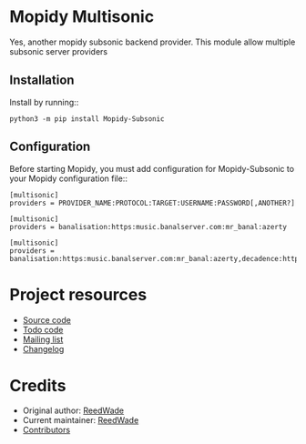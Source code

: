 Mopidy Multisonic
=================

Yes, another mopidy subsonic backend provider. This module allow multiple
subsonic server providers

## Installation

Install by running::

```
python3 -m pip install Mopidy-Subsonic
```

## Configuration

Before starting Mopidy, you must add configuration for
Mopidy-Subsonic to your Mopidy configuration file::

```
[multisonic]
providers = PROVIDER_NAME:PROTOCOL:TARGET:USERNAME:PASSWORD[,ANOTHER?]
```

```
[multisonic]
providers = banalisation:https:music.banalserver.com:mr_banal:azerty
```

```
[multisonic]
providers = banalisation:https:music.banalserver.com:mr_banal:azerty,decadence:http:toot.com:h4ck3r:1213
```


Project resources
=================

- [Source code](https://hg.sr.ht/~reedwade/mopidy_multisonic)
- [Todo code](https://todo.sr.ht/~reedwade/Mopidy-Multisonic)
- [Mailing list](https://lists.sr.ht/~reedwade/mopidy_multisonic)
- [Changelog](https://hg.sr.ht/~reedwade/mopidy_multisonic/browse/default/CHANGELOG.rst)


Credits
=======

- Original author: [ReedWade](https://hg.sr.ht/~reedwade)
- Current maintainer: [ReedWade](https://hg.sr.ht/~reedwade)
- [Contributors](https://hg.sr.ht/~reedwade/mopidy_multisonic/contributors)

